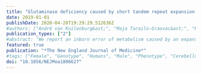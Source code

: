 ```yaml
---
title: "Glutaminase deficiency caused by short tandem repeat expansion in GLS"
date: 2019-01-01
publishDate: 2020-04-28T19:29:29.512636Z
#authors: ["André van Kuilenburg&ast;", "Maja Tarailo-Graovac&ast;", "Phillip Richmond&ast;", "Britt Drögemöller", "Mahmoud Pouladi", "René Leen", "Koroboshka Brand-Arzamendi", "Doreen Dobritzsch", "Egor Dolzhenko", "Michael Eberle", "Bruce Hayward", "Meaghan Jones", "Farhad Karbassi", "Michael Kobor", "Janet Koster", "Daman Kumari", "Meng Li", "Julia MacIsaac", "Cassandra McDonald", "Judith Meijer", "Charlotte Nguyen", "Indhu-Shree Rajan-Babu", "Stephen Scherer", "Bernice Sim", "Brett Trost", "Laura Tseng", "Marjolein Turkenburg", "Joke van Vugt", "Jan Veldink", "Jagdeep Walia", "Youdong Wang", "Michel van Weeghel", "Galen Wright", "Xiaohong Xu", "Ryan Yuen", "Jinqiu Zhang", "Colin Ross", "Wyeth Wasserman", "Michael Geraghty", "Saikat Santra", "Ronald Wanders", "Xiao-Yan Wen", "Hans Waterham", "Karen Usdin", "Clara van Karnebeek", "&ast;These authors contributed equally to the work"]
publication_types: ["2"]
#abstract: "We report an inborn error of metabolism caused by an expansion of a GCA-repeat tract in the 5' untranslated region of the gene encoding glutaminase (GLS) that was identified through detailed clinical and biochemical phenotyping, combined with whole-genome sequencing. The expansion was observed in three unrelated patients who presented with an early-onset delay in overall development, progressive ataxia, and elevated levels of glutamine. In addition to ataxia, one patient also showed cerebellar atrophy. The expansion was associated with a relative deficiency of GLS messenger RNA transcribed from the expanded allele, which probably resulted from repeat-mediated chromatin changes upstream of the GLS repeat. Our discovery underscores the importance of careful examination of regions of the genome that are typically excluded from or poorly captured by exome sequencing."
featured: true
publication: "*The New England Journal of Medicine*"
#tags: ["Female", "Genotype", "Humans", "Male", "Phenotype", "Cerebellum", "Child", "Preschool", "Mutation", "Polymerase Chain Reaction", "Amino Acid Metabolism", "Inborn Errors", "Ataxia", "Atrophy", "Developmental Disabilities", "Glutaminase", "Glutamine", "Microsatellite Repeats", "Whole Genome Sequencing"]
doi: "10.1056/NEJMoa1806627"
---
```



